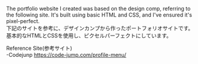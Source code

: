 The portfolio website I created was based on the design comp, referring to the following site. It's built using basic HTML and CSS, and I've ensured it's pixel-perfect.  
下記のサイトを参考に、デザインカンプから作ったポートフォリオサイトです。基本的なHTMLとCSSを使用し、ピクセルパーフェクトにしています。

Reference Site(参考サイト)  
-Codejunp  https://code-jump.com/profile-menu/
